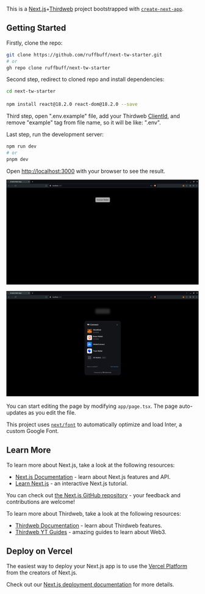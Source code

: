 This is a [Next.js](https://nextjs.org/)+[Thirdweb](https://thirdweb.com/) project bootstrapped with [`create-next-app`](https://github.com/vercel/next.js/tree/canary/packages/create-next-app).

## Getting Started

Firstly, clone the repo:

```bash
git clone https://github.com/ruffbuff/next-tw-starter.git
# or
gh repo clone ruffbuff/next-tw-starter
```

Second step, redirect to cloned repo and install dependencies:

```bash
cd next-tw-starter

npm install react@18.2.0 react-dom@18.2.0 --save
```

Third step, open ".env.example" file, add your Thirdweb [ClientId](https://thirdweb.com/dashboard/settings/api-keys), and remove "example" tag from file name, so it will be like: ".env".

Last step, run the development server:

```bash
npm run dev
# or
pnpm dev
```

Open [http://localhost:3000](http://localhost:3000) with your browser to see the result.

![Demo0](public/image0.png)

![Demo1](public/image1.png)

You can start editing the page by modifying `app/page.tsx`. The page auto-updates as you edit the file.

This project uses [`next/font`](https://nextjs.org/docs/basic-features/font-optimization) to automatically optimize and load Inter, a custom Google Font.

## Learn More

To learn more about Next.js, take a look at the following resources:

- [Next.js Documentation](https://nextjs.org/docs) - learn about Next.js features and API.
- [Learn Next.js](https://nextjs.org/learn) - an interactive Next.js tutorial.

You can check out [the Next.js GitHub repository](https://github.com/vercel/next.js/) - your feedback and contributions are welcome!

To learn more about Thirdweb, take a look at the following resources:

- [Thirdweb Documentation](https://portal.thirdweb.com/) - learn about Thirdweb features.
- [Thirdweb YT Guides](https://www.youtube.com/@thirdweb_) - amazing guides to learn about Web3.

## Deploy on Vercel

The easiest way to deploy your Next.js app is to use the [Vercel Platform](https://vercel.com/new?utm_medium=default-template&filter=next.js&utm_source=create-next-app&utm_campaign=create-next-app-readme) from the creators of Next.js.

Check out our [Next.js deployment documentation](https://nextjs.org/docs/deployment) for more details.

